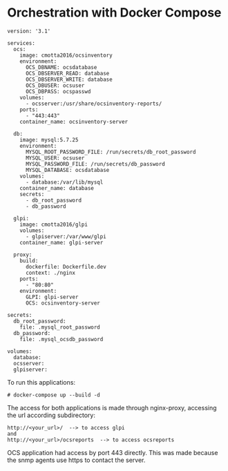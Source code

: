 # Orchestration with Docker Compose
```
version: '3.1'

services:
  ocs:
    image: cmotta2016/ocsinventory
    environment:
      OCS_DBNAME: ocsdatabase
      OCS_DBSERVER_READ: database
      OCS_DBSERVER_WRITE: database
      OCS_DBUSER: ocsuser
      OCS_DBPASS: ocspasswd
    volumes:
      - ocsserver:/usr/share/ocsinventory-reports/
    ports:
      - "443:443"
    container_name: ocsinventory-server

  db:
    image: mysql:5.7.25
    environment:
      MYSQL_ROOT_PASSWORD_FILE: /run/secrets/db_root_password
      MYSQL_USER: ocsuser
      MYSQL_PASSWORD_FILE: /run/secrets/db_password
      MYSQL_DATABASE: ocsdatabase
    volumes:
      - database:/var/lib/mysql
    container_name: database
    secrets:
      - db_root_password
      - db_password

  glpi:
    image: cmotta2016/glpi
    volumes:
      - glpiserver:/var/www/glpi
    container_name: glpi-server

  proxy:
    build:
      dockerfile: Dockerfile.dev
      context: ./nginx
    ports:
      - "80:80"
    environment:
      GLPI: glpi-server
      OCS: ocsinventory-server

secrets:
  db_root_password:
    file: .mysql_root_password
  db_password:
    file: .mysql_ocsdb_password

volumes:
  database:
  ocsserver:
  glpiserver:
```

To run this applications:
```
# docker-compose up --build -d 
```

The access for both applications is made through nginx-proxy, accessing the url according subdirectory:
```
http://<your_url>/  --> to access glpi
and
http://<your_url>/ocsreports  --> to access ocsreports
```

OCS application had access by port 443 directly. This was made because the snmp agents use https to contact the server.
